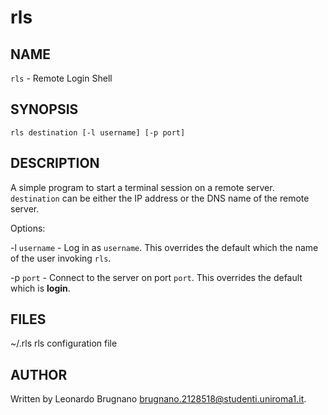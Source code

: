 # rls
## NAME
`rls` - Remote Login Shell

## SYNOPSIS
`rls destination [-l username] [-p port]`

## DESCRIPTION
A simple program to start a terminal session on a remote server. `destination` can be either the IP address or the DNS name of the remote server.

Options:

-l `username` - Log in as `username`. This overrides the default which the name of the user invoking `rls`.

-p `port` - Connect to the server on port `port`. This overrides the default which is **login**.

## FILES
~/.rls    rls configuration file

## AUTHOR
Written by Leonardo Brugnano <brugnano.2128518@studenti.uniroma1.it>.
